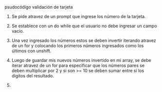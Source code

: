 psudocódigo validación de tarjeta

1) Se pide atravez de un prompt que ingrese los número de la tarjeta.

2) Se establece con un do while que el usuario no debe ingresar un campo vacío.

3) Una vez ingresado los números estos se deben invertir iterando atravez de un for y colocando los primeros números ingresados como los últimos con unshift.

4) Luego de guardar mis nuevos números invertido en mi array, se debe iterar atravez de un for para especificar que los números pares se deben multiplicar por 2 y si son >= 10 se deben sumar entre sí los digitos del resultado.

5)
